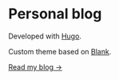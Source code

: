 # Personal blog

Developed with [Hugo](https://gohugo.io/). 

Custom theme based on [Blank](https://github.com/SebastianoOlivo/hugo-blank-theme).

[Read my blog ->](https://jomorespi.github.io/)